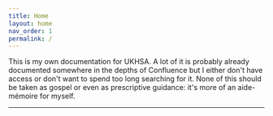 ```yaml
---
title: Home
layout: home
nav_order: 1
permalink: /
---
```


This is my own documentation for UKHSA. A lot of it is probably already documented somewhere in the depths of Confluence but I either don't have access or don't want to spend too long searching for it. None of this should be taken as gospel or even as prescriptive guidance: it's more of an aide-mémoire for myself.

----